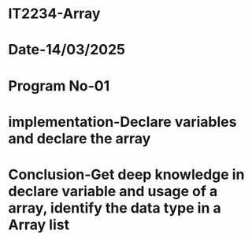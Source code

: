# IT2234-Array
# Date-14/03/2025
# Program No-01
# implementation-Declare variables and declare the array 
# Conclusion-Get deep knowledge in declare variable and usage of a array, identify the data type in a Array list